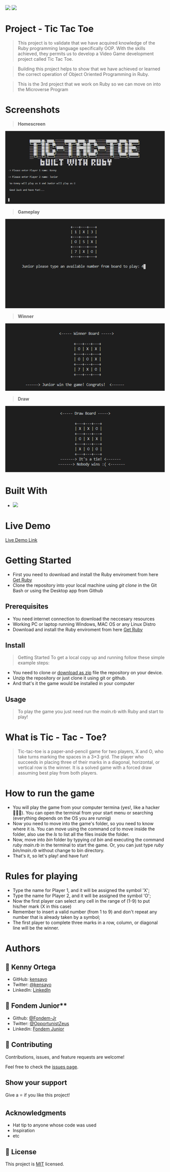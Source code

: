 

![](<https://img.shields.io/badge/-Ruby-rgb(199%2C%2032%2C%2039)?style=plastic&logo=ruby>) ![](https://img.shields.io/badge/Microverse-blueviolet)

# Project - Tic Tac Toe

> This project is to validate that we have acquired knowledge of the Ruby programming language specifically OOP. With the skills achieved, they permits us to develop a Video Game development project called Tic Tac Toe. 


> Building this project helps to show that we have achieved or learned the correct operation of Object Oriented Programming in Ruby.


> This is the 3rd project that we work on Ruby so we can move on into the Microverse Program

# Screenshots

> **Homescreen**
>
![screenshot](./screenshots/homescreen.png)

> **Gameplay**
>
![screenshot](screenshots/gameplay.png)

> **Winner**
>
![screenshot](screenshots/winner.png)

> **Draw**
>
![screenshot](screenshots/draw.png)



# Built With

- ![](<https://img.shields.io/badge/-Ruby-rgb(199%2C%2032%2C%2039)?style=plastic&logo=ruby>)


# Live Demo

[Live Demo Link](https://replit.com/@KennyOrtega/tic-tac-toe-ruby#bin/main.rb)


# Getting Started

- First you need to download and install the Ruby enviroment from here [Get Ruby](https://www.ruby-lang.org/en/downloads/)
- Clone the repository into your local machine using _git clone_ in the Git Bash or using the Desktop app from Github

## Prerequisites

- You need internet connection to download the neccesary resources
- Working PC or laptop running Windows, MAC OS or any Linux Distro
- Download and install the Ruby enviroment from here [Get Ruby](https://www.ruby-lang.org/en/downloads/)

## Install

> Getting Started To get a local copy up and running follow these simple example steps:

- You need to clone or [download as zip](https://github.com/kensayo/tic-tac-toe-ruby/archive/refs/heads/Development.zip) file the repository on your device.
- Unzip the repository or just clone it using git or github.
- And that's it the game would be installed in your computer

## Usage

> To play the game you just need run the _main.rb_ with Ruby and start to play!


# What is Tic - Tac - Toe?

> Tic-tac-toe is a paper-and-pencil game for two players, X and O, who take turns marking the spaces in a 3×3 grid. The player who succeeds in placing three of their marks in a diagonal, horizontal, or vertical row is the winner. It is a solved game with a forced draw assuming best play from both players.

# How to run the game

- You will play the game from your computer termina (yes!, like a hacker 👨🏻‍💻). You can open the terminal from your start menu or searching (everything depends on the OS you are runnig)
- Now you need to move into the game's folder, so you need to know where it is. You can move using the command _cd_ to move inside the folder, also use the _ls_ to list all the files inside the folder.
- Now, move into _bin_ folder by typying _cd bin_ and executing the command _ruby main.rb_ in the terminal to start the game. Or, you can just type _ruby bin/main.rb_ without change to bin directory.
- That's it, so let's play! and have fun!

# Rules for playing

- Type the name for Player 1, and it will be assigned the symbol 'X';
- Type the name for Player 2, and it will be assigned the symbol 'O';
- Now the first player can select any cell in the range of (1-9) to put his/her mark (X in this case)
- Remember to insert a valid number (from 1 to 9) and don't repeat any number that is already taken by a symbol;
- The first player to complete three marks in a row, column, or diagonal line will be the winner.

# Authors

## 👤 Kenny Ortega

- GitHub: [kensayo](https://github.com/kensayo)
- Twitter: [@kensayo](https://twitter.com/kensayo)
- LinkedIn: [LinkedIn](https://www.linkedin.com/in/kennyortega/)

## 👤 Fondem Junior**

- Github: [@Fondem-Jr](https://github.com/Fondem-Jr)
- Twitter: [@OpportunistZeus](https://twitter.com/Zeus)
- Linkedin: [Fondem Junior](www.linkedin.com/in/fondem-junior-57484744)

## 🤝 Contributing

Contributions, issues, and feature requests are welcome!

Feel free to check the [issues page](../../issues/).

## Show your support

Give a ⭐️ if you like this project!

## Acknowledgments

- Hat tip to anyone whose code was used
- Inspiration
- etc

## 📝 License

This project is [MIT](./MIT.md) licensed.
